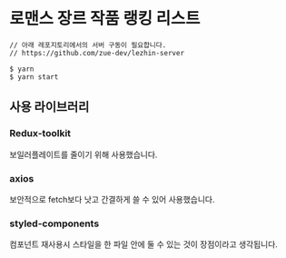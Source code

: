 # 로맨스 장르 작품 랭킹 리스트

```shell
// 아래 레포지토리에서의 서버 구동이 필요합니다.
// https://github.com/zue-dev/lezhin-server

$ yarn
$ yarn start
```

## 사용 라이브러리

### Redux-toolkit

보일러플레이트를 줄이기 위해 사용했습니다.

### axios

보안적으로 fetch보다 낫고 간결하게 쓸 수 있어 사용했습니다.

### styled-components

컴포넌트 재사용시 스타일을 한 파일 안에 둘 수 있는 것이 장점이라고 생각됩니다.
